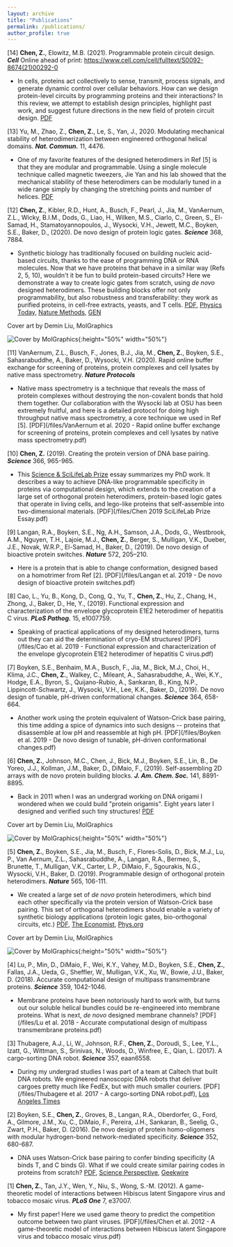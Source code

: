 ```yaml
---
layout: archive
title: "Publications"
permalink: /publications/
author_profile: true
---
```

[14] **Chen, Z.**, Elowitz, M.B. (2021). Programmable protein circuit design. _**Cell**_ Online ahead of print: https://www.cell.com/cell/fulltext/S0092-8674(21)00292-0

* In cells, proteins act collectively to sense, transmit, process signals, and generate dynamic control over cellular behaviors. How can we design protein-level circuits by programming proteins and their interactions? In this review, we attempt to establish design principles, highlight past work, and suggest future directions in the new field of protein circuit design. [PDF](/files/2021Cell.pdf)

[13] Yu, M., Zhao, Z., **Chen, Z.**, Le, S., Yan, J., 2020. Modulating mechanical stability of heterodimerization between engineered orthogonal helical domains. _**Nat. Commun.**_ 11, 4476.

* One of my favorite  features of the designed heterodimers in Ref [5] is that they are modular and programmable. Using a single molecule technique called magnetic tweezers, Jie Yan and his lab showed that the mechanical stability of these heterodimers can be modularly tuned in a wide range simply by changing the stretching points and number of helices. [PDF](/files/2020NatCom.pdf)

[12] **Chen, Z.**, Kibler, R.D., Hunt, A., Busch, F., Pearl, J., Jia, M., VanAernum, Z.L., Wicky, B.I.M., Dods, G., Liao, H., Wilken, M.S., Ciarlo, C., Green, S., El-Samad, H., Stamatoyannopoulos, J., Wysocki, V.H., Jewett, M.C., Boyken, S.E., Baker, D., (2020). De novo design of protein logic gates. _**Science**_ 368, 7884.

* Synthetic biology has traditionally focused on building nucleic acid-based circuits, thanks to the ease of programming DNA or RNA molecules. Now that we have proteins that behave in a similar way (Refs 2, 5, 10), wouldn't it be fun to build protein-based circuits? Here we demonstrate a way to create logic gates from scratch, using _de novo_ designed heterodimers. These building blocks offer not only programmability, but also robustness and transferability: they work as purified proteins, in cell-free extracts, yeasts, and T cells. [PDF](/files/2020science.pdf), [Physics Today](https://physicstoday.scitation.org/do/10.1063/PT.6.1.20200430a/full/), [Nature Methods](https://www.nature.com/articles/s41592-020-0865-1), [GEN](https://www.genengnews.com/news/artificial-proteins-give-living-cells-a-computational-upgrade/)

Cover art by Demin Liu, MolGraphics

![](/files/logic.jpeg "Cover by MolGraphics"){:height="50%" width="50%"} 

[11] VanAernum, Z.L., Busch, F., Jones, B.J., Jia, M., **Chen, Z.**, Boyken, S.E., Sahasrabuddhe, A., Baker, D., Wysocki, V.H. (2020). Rapid online buffer exchange for screening of proteins, protein complexes and cell lysates by native mass spectrometry. _**Nature Protocols**_

* Native mass spectrometry is a technique that reveals the mass of protein complexes without destroying the non-covalent bonds that hold them together. Our collaboration with the Wysocki lab at OSU has been extremely fruitful, and here is a detailed protocol for doing high throughput native mass spectrometry, a core technique we used in Ref [5]. [PDF](/files/VanAernum et al. 2020 - Rapid online buffer exchange for screening of proteins, protein complexes and cell lysates by native mass spectrometry.pdf)

[10] **Chen, Z.** (2019). Creating the protein version of DNA base pairing. _**Science**_ 366, 965-965.

* This [Science & SciLifeLab Prize](https://www.sciencemag.org/2019-scilifelab-winners?utm_campaign=nyhetsbrev&utm_medium=email&utm_source=apsis) essay summarizes my PhD work. It describes a way to achieve DNA-like programmable specificity in proteins via computational design, which extends to the creation of a large set of orthogonal protein heterodimers, protein-based logic gates that operate in living cells, and lego-like proteins that self-assemble into two-dimensional materials. [PDF](/files/Chen 2019 SciLifeLab Prize Essay.pdf)

[9] Langan, R.A., Boyken, S.E., Ng, A.H., Samson, J.A., Dods, G., Westbrook, A.M., Nguyen, T.H., Lajoie, M.J., **Chen, Z.**, Berger, S., Mulligan, V.K., Dueber, J.E., Novak, W.R.P., El-Samad, H., Baker, D., (2019). De novo design of bioactive protein switches. _**Nature**_ 572, 205–210.

* Here is a protein that is able to change conformation, designed based on a homotrimer from Ref [2]. [PDF](/files/Langan et al. 2019 - De novo design of bioactive protein switches.pdf)

[8] Cao, L., Yu, B., Kong, D., Cong, Q., Yu, T., **Chen, Z.**, Hu, Z., Chang, H., Zhong, J., Baker, D., He, Y., (2019). Functional expression and characterization of the envelope glycoprotein E1E2 heterodimer of hepatitis C virus. _**PLoS Pathog.**_ 15, e1007759.

* Speaking of practical applications of my designed heterodimers, turns out they can aid the determination of cryo-EM structures! [PDF](/files/Cao et al. 2019 - Functional expression and characterization of the envelope glycoprotein E1E2 heterodimer of hepatitis C virus.pdf)

[7] Boyken, S.E., Benhaim, M.A., Busch, F., Jia, M., Bick, M.J., Choi, H., Klima, J.C., **Chen, Z.**, Walkey, C., Mileant, A., Sahasrabuddhe, A., Wei, K.Y., Hodge, E.A., Byron, S., Quijano-Rubio, A., Sankaran, B., King, N.P., Lippincott-Schwartz, J., Wysocki, V.H., Lee, K.K., Baker, D., (2019). De novo design of tunable, pH-driven conformational changes. _**Science**_ 364, 658-664.

* Another work using the protein equivalent of Watson-Crick base pairing, this time adding a spice of dynamics into such designs -- proteins that disassemble at low pH and reassemble at high pH. [PDF](/files/Boyken et al. 2019 - De novo design of tunable, pH-driven conformational changes.pdf)

[6] **Chen, Z.**, Johnson, M.C., Chen, J., Bick, M.J., Boyken, S.E., Lin, B., De Yoreo, J.J., Kollman, J.M., Baker, D., DiMaio, F., (2019). Self-assembling 2D arrays with de novo protein building blocks. _**J. Am. Chem. Soc.**_ 141, 8891-8895.

* Back in 2011 when I was an undergrad working on DNA origami I wondered when we could build "protein origamis". Eight years later I designed and verified such tiny structures! [PDF](/files/2019jacs.pdf)

Cover art by Demin Liu, MolGraphics

![](/files/jacs1.jpg "Cover by MolGraphics"){:height="50%" width="50%"} 

<!--![alt-text-2](/files/jacs2.jpg "Cover by MolGraphics"){:height="50%" width="50%"}-->

[5] **Chen, Z.**, Boyken, S.E., Jia, M., Busch, F., Flores-Solis, D., Bick, M.J., Lu, P., Van Aernum, Z.L., Sahasrabuddhe, A., Langan, R.A., Bermeo, S., Brunette, T., Mulligan, V.K., Carter, L.P., DiMaio, F., Sgourakis, N.G., Wysocki, V.H., Baker, D. (2019). Programmable design of orthogonal protein heterodimers. _**Nature**_ 565, 106-111.

* We created a large set of _de novo_ protein heterodimers, which bind each other specifically via the protein version of Watson-Crick base pairing. This set of orthogonal heterodimers should enable a variety of synthetic biology applications (protein logic gates, bio-orthogonal circuits, etc.) [PDF](/files/2018nature.pdf), [The Economist](https://www.economist.com/technology-quarterly/2019/04/04/the-engineering-of-living-organisms-could-soon-start-changing-everything), [Phys.org](https://phys.org/news/2018-12-scientists-proteins-pair.html)

Cover art by Demin Liu, MolGraphics

![](/files/DNA_like.jpg "Cover by MolGraphics"){:height="50%" width="50%"} 

<!--!Inessa Stanishevskaya, Cognition Studio ![alt-text-2](/files/Cranes.jpg "Cover by Cognition Studio"){:height="50%" width="50%"}-->

[4] Lu, P., Min, D., DiMaio, F., Wei, K.Y., Vahey, M.D., Boyken, S.E., **Chen, Z.**, Fallas, J.A., Ueda, G., Sheffler, W., Mulligan, V.K., Xu, W., Bowie, J.U., Baker, D.
(2018). Accurate computational design of multipass transmembrane proteins. _**Science**_ 359, 1042-1046.

* Membrane proteins have been notoriously hard to work with, but turns out our soluble helical bundles could be re-engineered into membrane proteins. What is next, _de novo_ designed membrane channels? [PDF](/files/Lu et al. 2018 - Accurate computational design of multipass transmembrane proteins.pdf)

[3] Thubagere, A.J., Li, W., Johnson, R.F., **Chen, Z.**, Doroudi, S., Lee, Y.L., Izatt, G., Wittman, S., Srinivas, N., Woods, D., Winfree, E., Qian, L. (2017). A cargo-sorting DNA robot. _**Science**_ 357, eaan6558.

* During my undergrad studies I was part of a team at Caltech that built DNA robots. We engineered nanoscopic DNA robots that deliver cargoes pretty much like FedEx, but with much smaller couriers. [PDF](/files/Thubagere et al. 2017 - A cargo-sorting DNA robot.pdf), [Los Angeles Times](https://www.latimes.com/science/sciencenow/la-sci-sn-dna-robots-caltech-20170914-story.html)

[2] Boyken, S.E., **Chen, Z.**, Groves, B., Langan, R.A., Oberdorfer, G., Ford, A., Gilmore, J.M., Xu, C., DiMaio, F., Pereira, J.H., Sankaran, B., Seelig, G., Zwart, P.H., Baker, D. (2016). De novo design of protein homo-oligomers with modular hydrogen-bond network-mediated specificity. _**Science**_ 352, 680-687.

* DNA uses Watson-Crick base pairing to confer binding specificity (A binds T, and C binds G). What if we could create similar pairing codes in proteins from scratch? [PDF](/files/2016science.pdf), [Science Perspective](https://science.sciencemag.org/content/352/6286/657), [Geekwire](https://www.geekwire.com/2016/uw-researchers-add-new-twists-protein-designs/)

[1] **Chen, Z.**, Tan, J.Y., Wen, Y., Niu, S., Wong, S.-M. (2012). A game-theoretic model of interactions between Hibiscus latent Singapore virus and tobacco mosaic virus. _**PLoS One**_ 7, e37007.

* My first paper! Here we used game theory to predict the competition outcome between two plant viruses. [PDF](/files/Chen et al. 2012 - A game-theoretic model of interactions between Hibiscus latent Singapore virus and tobacco mosaic virus.pdf)

